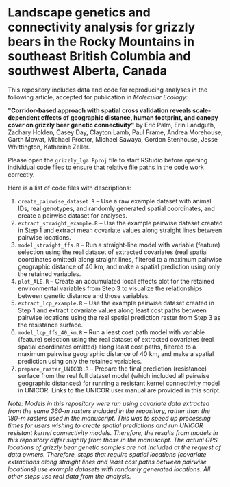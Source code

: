 # Landscape genetics and connectivity analysis for grizzly bears in the Rocky Mountains in southeast British Columbia and southwest Alberta, Canada

This repository includes data and code for reproducing analyses in the following article, accepted for publication in *Molecular Ecology*:

**"Corridor-based approach with spatial cross validation reveals scale-dependent effects of geographic distance, human footprint, and canopy cover on grizzly bear genetic connectivity"**
by Eric Palm, Erin Landguth, Zachary Holden, Casey Day, Clayton Lamb, Paul Frame, Andrea Morehouse, Garth Mowat, Michael Proctor, Michael Sawaya, Gordon Stenhouse, Jesse Whittington, Katherine Zeller.


Please open the `grizzly_lga.Rproj` file to start RStudio before opening individual code files to ensure that relative file paths in the code work correctly.


Here is a list of code files with descriptions:
1)	`create_pairwise_dataset.R` – Use a raw example dataset with animal IDs, real genotypes, and randomly generated spatial coordinates, and create a pairwise dataset for analyses.
2)	`extract_straight_example.R` – Use the example pairwise dataset created in Step 1 and extract mean covariate values along straight lines between pairwise locations.
3)	`model_straight_ffs.R` – Run a straight-line model with variable (feature) selection using the real dataset of extracted covariates (real spatial coordinates omitted) along straight lines, filtered to a maximum pairwise geographic distance of 40 km, and make a spatial prediction using only the retained variables.
4)	`plot_ALE.R` – Create an accumulated local effects plot for the retained environmental variables from Step 3 to visualize the relationships between genetic distance and those variables.
5)	`extract_lcp_example.R` – Use the example pairwise dataset created in Step 1 and extract covariate values along least cost paths between pairwise locations using the real spatial prediction raster from Step 3 as the resistance surface.
6)	`model_lcp_ffs_40_km.R` – Run a least cost path model with variable (feature) selection using the real dataset of extracted covariates (real spatial coordinates omitted) along least cost paths, filtered to a maximum pairwise geographic distance of 40 km, and make a spatial prediction using only the retained variables.
7)	`prepare_raster_UNICOR.R` – Prepare the final prediction (resistance) surface from the real full dataset model (which included all pairwise geographic distances) for running a resistant kernel connectivity model in UNICOR. Links to the UNICOR user manual are provided in this script.


*Note: Models in this repository were run using covariate data extracted from the same 360-m rasters included in the repository, rather than the 180-m rasters used in the manuscript. This was to speed up processing times for users wishing to create spatial predictions and run UNICOR resistant kernel connectivity models. Therefore, the results from models in this repository differ slightly from those in the manuscript. The actual GPS locations of grizzly bear genetic samples are not included at the request of data owners. Therefore, steps that require spatial locations (covariate extractions along straight lines and least cost paths between pairwise locations) use example datasets with randomly generated locations. All other steps use real data from the analysis.*


